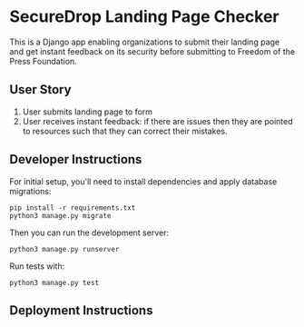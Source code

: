 # SecureDrop Landing Page Checker

This is a Django app enabling organizations to submit their landing page and get instant feedback on its security before submitting to Freedom of the Press Foundation.

## User Story

1. User submits landing page to form
2. User receives instant feedback: if there are issues then they are pointed to resources such that they can correct their mistakes.

## Developer Instructions

For initial setup, you'll need to install dependencies and apply database migrations:

```
pip install -r requirements.txt
python3 manage.py migrate
```

Then you can run the development server:

```
python3 manage.py runserver
```

Run tests with:

```
python3 manage.py test
```

## Deployment Instructions

